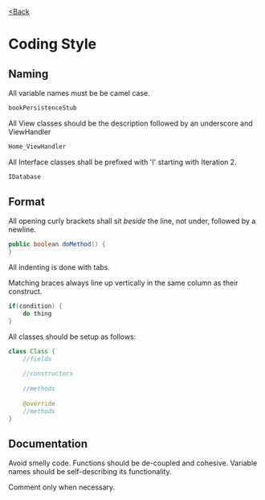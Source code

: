 [<Back](./../README.md)

# Coding Style

## Naming

All variable names must be be camel case.
```java
bookPersistenceStub
```

All View classes should be the description followed by an underscore and ViewHandler
```java
Home_ViewHandler
```

All Interface classes shall be prefixed with 'I' starting with Iteration 2.
```java
IDatabase
```

## Format
All opening curly brackets shall sit *beside* the line, not under, followed by a newline.
```java
public boolean doMethod() {
}
```

All indenting is done with tabs.

Matching braces always line up vertically in the same column as their construct.
```java
if(condition) {
    do thing
}
```

All classes should be setup as follows:
```java
class Class {
    //fields
    
    //constructors
    
    //methods
    
    @override
    //methods
}
```

## Documentation
Avoid smelly code. Functions should be de-coupled and cohesive. Variable names should be self-describing its functionality. 

Comment only when necessary.